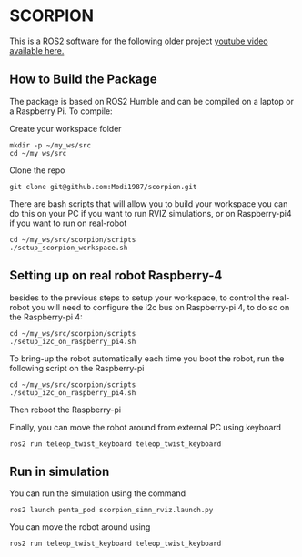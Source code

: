 # SCORPION

This is a ROS2 software for the following older project [youtube video available here.](https://youtu.be/kcvJR5mcb1o?si=lxt_06UO4189CPcX)


## How to Build the Package

The package is based on ROS2 Humble and can be compiled on a laptop or a Raspberry Pi. To compile:

Create your workspace folder

```
mkdir -p ~/my_ws/src
cd ~/my_ws/src
```

Clone the repo

```
git clone git@github.com:Modi1987/scorpion.git
```

There are bash scripts that will allow you to build your workspace you can do this on your PC if you want to run RVIZ simulations, or on Raspberry-pi4 if you want to run on real-robot

```
cd ~/my_ws/src/scorpion/scripts
./setup_scorpion_workspace.sh
```

## Setting up on real robot Raspberry-4

besides to the previous steps to setup your workspace, to control the real-robot you will need to configure the i2c bus on Raspberry-pi 4, to do so on the Raspberry-pi 4:

```
cd ~/my_ws/src/scorpion/scripts
./setup_i2c_on_raspberry_pi4.sh
```

To bring-up the robot automatically each time you boot the robot, run the following script on the Raspberry-pi

```
cd ~/my_ws/src/scorpion/scripts
./setup_i2c_on_raspberry_pi4.sh
```

Then reboot the Raspberry-pi

Finally, you can move the robot around from external PC using keyboard

```
ros2 run teleop_twist_keyboard teleop_twist_keyboard
```

## Run in simulation

You can run the simulation using the command

```
ros2 launch penta_pod scorpion_simn_rviz.launch.py
```

You can move the robot around using

```
ros2 run teleop_twist_keyboard teleop_twist_keyboard
```
